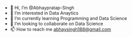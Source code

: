 - 👋 Hi, I’m @Abhaypratap-Singh
- 👀 I’m interested in Data Anaytics
- 🌱 I’m currently learning Programming and Data Science
- 💞️ I’m looking to collaborate on Data Science
- 📫 How to reach me abhaysingh188@gmail.com

<!---
Abhaypratap-Singh/Abhaypratap-Singh is a ✨ special ✨ repository because its `README.md` (this file) appears on your GitHub profile.
You can click the Preview link to take a look at your changes.
--->
